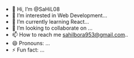- 👋 Hi, I’m @SaHiL08
- 👀 I’m interested in Web Development...
- 🌱 I’m currently learning React...
- 💞️ I’m looking to collaborate on ...
- 📫 How to reach me sahilbora953@gmail.com..
- 😄 Pronouns: ...
- ⚡ Fun fact: ...

<!---
SaHiL08-git/SaHiL08-git is a ✨ special ✨ repository because its `README.md` (this file) appears on your GitHub profile.
You can click the Preview link to take a look at your changes.
--->
